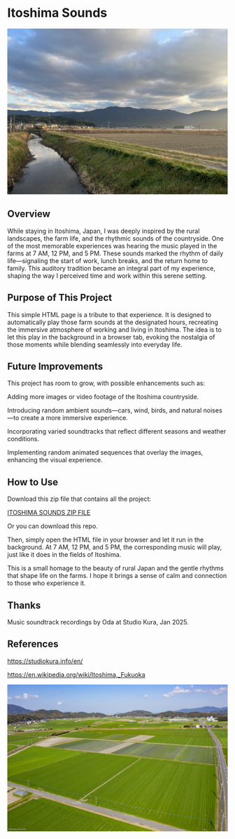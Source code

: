 # Itoshima Sounds

<img src="images/001.jpg" style="zoom:50%;" />



## Overview

While staying in Itoshima, Japan, I was deeply inspired by the rural landscapes, the farm life, and the rhythmic sounds of the countryside. One of the most memorable experiences was hearing the music played in the farms at 7 AM, 12 PM, and 5 PM. These sounds marked the rhythm of daily life—signaling the start of work, lunch breaks, and the return home to family. This auditory tradition became an integral part of my experience, shaping the way I perceived time and work within this serene setting.

## Purpose of This Project

This simple HTML page is a tribute to that experience. It is designed to automatically play those farm sounds at the designated hours, recreating the immersive atmosphere of working and living in Itoshima. The idea is to let this play in the background in a browser tab, evoking the nostalgia of those moments while blending seamlessly into everyday life.

## Future Improvements

This project has room to grow, with possible enhancements such as:

Adding more images or video footage of the Itoshima countryside.

Introducing random ambient sounds—cars, wind, birds, and natural noises—to create a more immersive experience.

Incorporating varied soundtracks that reflect different seasons and weather conditions.

Implementing random animated sequences that overlay the images, enhancing the visual experience.

## How to Use

Download this zip file that contains all the project:  

<a id="raw-url" href="https://github.com/vlasvlasvlas/itoshima_sound/raw/refs/heads/main/itoshima_sound.zip">ITOSHIMA SOUNDS ZIP FILE</a>

Or you can download this repo.

Then, simply open the HTML file in your browser and let it run in the background. At 7 AM, 12 PM, and 5 PM, the corresponding music will play, just like it does in the fields of Itoshima.

This is a small homage to the beauty of rural Japan and the gentle rhythms that shape life on the farms. I hope it brings a sense of calm and connection to those who experience it.


## Thanks

Music soundtrack recordings by Oda at Studio Kura, Jan 2025.

## References

https://studiokura.info/en/

https://en.wikipedia.org/wiki/Itoshima,_Fukuoka

<img src="images/002.jpg" alt="alt text" style="zoom:50%;" />